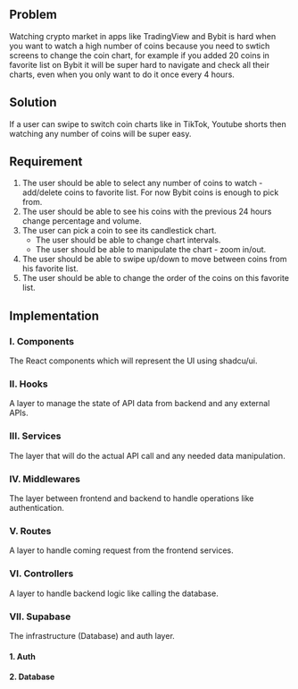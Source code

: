 ## Problem

Watching crypto market in apps like TradingView and Bybit is hard when you want to watch a high number of coins because you need to swtich screens to change the coin chart, for example if you added 20 coins in favorite list on Bybit it will be super hard to navigate and check all their charts, even when you only want to do it once every 4 hours.

## Solution

If a user can swipe to switch coin charts like in TikTok, Youtube shorts then watching any number of coins will be super easy.

## Requirement

1. The user should be able to select any number of coins to watch - add/delete coins to favorite list. For now Bybit coins is enough to pick from.
2. The user should be able to see his coins with the previous 24 hours change percentage and volume.
3. The user can pick a coin to see its candlestick chart.
    - The user should be able to change chart intervals.
    - The user should be able to manipulate the chart - zoom in/out.
4. The user should be able to swipe up/down to move between coins from his favorite list.
5. The user should be able to change the order of the coins on this favorite list.

## Implementation

### I. Components
The React components which will represent the UI using shadcu/ui.

### II. Hooks
A layer to manage the state of API data from backend and any external APIs.

### III. Services
The layer that will do the actual API call and any needed data manipulation.

### IV. Middlewares
The layer between frontend and backend to handle operations like authentication.

### V. Routes
A layer to handle coming request from the frontend services.

### VI. Controllers
A layer to handle backend logic like calling the database.

### VII. Supabase
The infrastructure (Database) and auth layer.

#### 1. Auth

#### 2. Database